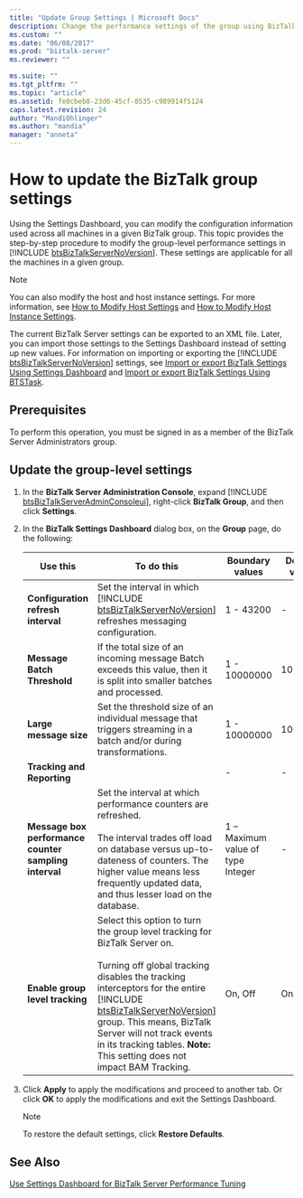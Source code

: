 ```yaml
---
title: "Update Group Settings | Microsoft Docs"
description: Change the performance settings of the group using BizTalk Server Administration
ms.custom: ""
ms.date: "06/08/2017"
ms.prod: "biztalk-server"
ms.reviewer: ""

ms.suite: ""
ms.tgt_pltfrm: ""
ms.topic: "article"
ms.assetid: fe0cbeb8-23d6-45cf-8535-c989914f5124
caps.latest.revision: 24
author: "MandiOhlinger"
ms.author: "mandia"
manager: "anneta"
---
```

# How to update the BizTalk group settings
Using the Settings Dashboard, you can modify the configuration information used across all machines in a given BizTalk group. This topic provides the step-by-step procedure to modify the group-level performance settings in [!INCLUDE [btsBizTalkServerNoVersion](../includes/btsbiztalkservernoversion-md.md)]. These settings are applicable for all the machines in a given group.  

> [!NOTE]
>  You can also modify the host and host instance settings. For more information, see [How to Modify Host Settings](../core/how-to-modify-host-settings.md) and [How to Modify Host Instance Settings](../core/how-to-modify-host-instance-settings.md).  

 The current BizTalk Server settings can be exported to an XML file. Later, you can import those settings to the Settings Dashboard instead of setting up new values. For information on importing or exporting the [!INCLUDE [btsBizTalkServerNoVersion](../includes/btsbiztalkservernoversion-md.md)] settings, see [Import or export BizTalk Settings Using Settings Dashboard](how-to-import-biztalk-settings-using-settings-dashboard.md) and [Import or export BizTalk Settings Using BTSTask](how-to-import-biztalk-settings-using-btstask.md). 

## Prerequisites  
 To perform this operation, you must be signed in as a member of the BizTalk Server Administrators group.  

## Update the group-level settings  

1. In the <strong>BizTalk Server Administration Console</strong>, expand [!INCLUDE [btsBizTalkServerAdminConsoleui](../includes/btsbiztalkserveradminconsoleui-md.md)], right-click <strong>BizTalk Group</strong>, and then click <strong>Settings</strong>.  

2. In the **BizTalk Settings Dashboard** dialog box, on the **Group** page, do the following:  


   |                              Use this                              |                                                                                                                                                                                                 To do this                                                                                                                                                                                                  |          Boundary values          | Default value |                                                   Upgrade logic                                                   |
   |--------------------------------------------------------------------|-------------------------------------------------------------------------------------------------------------------------------------------------------------------------------------------------------------------------------------------------------------------------------------------------------------------------------------------------------------------------------------------------------------|-----------------------------------|---------------|-------------------------------------------------------------------------------------------------------------------|
   |          <strong>Configuration refresh interval</strong>           |                                                                                                                              Set the interval in which [!INCLUDE [btsBizTalkServerNoVersion](../includes/btsbiztalkservernoversion-md.md)] refreshes messaging configuration.                                                                                                                               |             1 - 43200             |       -       |                                                         -                                                         |
   |              <strong>Message Batch Threshold</strong>              |                                                                                                                                           If the total size of an incoming message Batch exceeds this value, then it is split into smaller batches and processed.                                                                                                                                           |           1 - 10000000            |    102400     |    Copies the HKEY_LOCAL_MACHINE\Software\Microsoft\BizTalk Server\3.0\Administration\TransformThreshold value    |
   |                <strong>Large message size</strong>                 |                                                                                                                                              Set the threshold size of an individual message that triggers streaming in a batch and/or during transformations.                                                                                                                                              |           1 - 10000000            |    1000000    | Maximum of the existing <strong>Large message size</strong> and <strong>LargeMessageFragmentSize</strong> values. |
   |              <strong>Tracking and Reporting</strong>               |                                                                                                                                                                                                                                                                                                                                                                                                             |                 -                 |       -       |                                                         -                                                         |
   | <strong>Message box performance counter sampling interval</strong> |                                                                              Set the interval at which performance counters are refreshed.<br /><br /> The interval trades off load on database versus up-to-dateness of counters. The higher value means less frequently updated data, and thus lesser load on the database.                                                                               | 1 – Maximum value of type Integer |       -       |                  Largest value on any machine in the BizTalk group if present. If not, default.                   |
   |            <strong>Enable group level tracking</strong>            | Select this option to turn the group level tracking for BizTalk Server on.<br /><br /> Turning off global tracking disables the tracking interceptors for the entire [!INCLUDE [btsBizTalkServerNoVersion](../includes/btsbiztalkservernoversion-md.md)] group. This means, BizTalk Server will not track events in its tracking tables. <strong>Note:</strong>  This setting does not impact BAM Tracking. |              On, Off              |      On       |                                                         -                                                         |


3. Click **Apply** to apply the modifications and proceed to another tab. Or click **OK** to apply the modifications and exit the Settings Dashboard.  

   > [!NOTE]
   >  To restore the default settings, click **Restore Defaults**.  

## See Also  
 [Use Settings Dashboard for BizTalk Server Performance Tuning](../core/using-settings-dashboard-for-biztalk-server-performance-tuning.md)